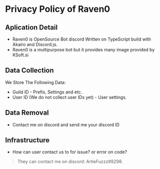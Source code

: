# Privacy Policy of Raven0

## Aplication Detail

* Raven0 is OpenSource Bot discord Written on TypeScript build with Akairo and Discord.js.
* Raven0 is a multipurpose bot but it provides many image provided by KSoft.si

## Data Collection

We Store The Following Data:

* Guild ID - Prefix, Settings and etc.
* User ID (We do not collect user IDs yet) - User settings.

## Data Removal

* Contact me on discord and send me your discord ID

## Infrastructure

* How can user contact us to for issue? or error on code?

> They can contact me on discord: ArtieFuzzz#8298.
